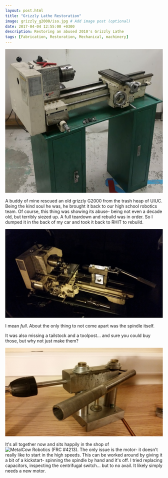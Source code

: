 ```yaml
---
layout: post.html
title: "Grizzly Lathe Restoration"
image: grizzly_g2000/iso.jpg # Add image post (optional)
date: 2017-04-04 12:55:00 +0300
description: Restoring an abused 2010's Grizzly Lathe
tags: [Fabrication, Restoration, Mechanical, machinery]
---
```


![Overview of refined machine](/assets/images/grizzly_g2000/iso.jpg)

A buddy of mine rescued an old grizzly G2000 from the trash heap of UIUC. Being the kind soul he was, he brought it back to our high school robotics team. Of course, this thing was showing its abuse- being not even a decade old, but terribly siezed up. A full teardown and rebuild was in order. So I dumped it in the back of my car and took it back to RHIT to rebuild.

![The lathe in the back of my car](/assets/images/grizzly_g2000/inthecar.jpg)

I mean _full_. About the only thing to not come apart was the spindle itself.

It was also missing a tailstock and a toolpost... and sure you could buy those, but why not just make them?

![Tailstock](/assets/images/grizzly_g2000/tailstock.jpg)


It's all together now and sits happily in the shop of ![MetalCow Robotics (FRC #4213)](http://metalcowrobotics.com/). The only issue is the motor- it doesn't really like to start in the high speeds. This can be worked around by giving it a bit of a kickstart- spinning the spindle by hand and it's off. I tried replacing capacitors, inspecting the centrifugal switch... but to no avail. It likely simply needs a new motor.

